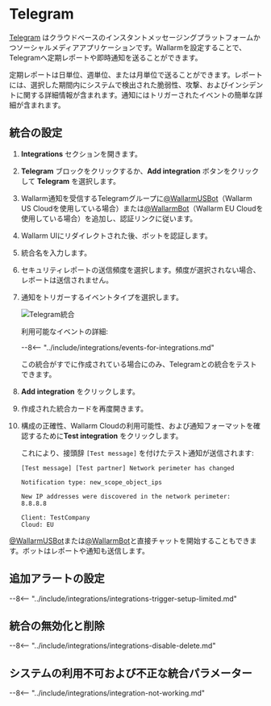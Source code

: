 # Telegram

[Telegram](https://telegram.org/) はクラウドベースのインスタントメッセージングプラットフォームかつソーシャルメディアアプリケーションです。Wallarmを設定することで、Telegramへ定期レポートや即時通知を送ることができます。

定期レポートは日単位、週単位、または月単位で送ることができます。レポートには、選択した期間内にシステムで検出された脆弱性、攻撃、およびインシデントに関する詳細情報が含まれます。通知にはトリガーされたイベントの簡単な詳細が含まれます。

## 統合の設定

1. **Integrations** セクションを開きます。
1. **Telegram** ブロックをクリックするか、**Add integration** ボタンをクリックして **Telegram** を選択します。
1. Wallarm通知を受信するTelegramグループに[@WallarmUSBot](https://t.me/WallarmUSBot)（Wallarm US Cloudを使用している場合）または[@WallarmBot](https://t.me/WallarmBot)（Wallarm EU Cloudを使用している場合）を追加し、認証リンクに従います。
1. Wallarm UIにリダイレクトされた後、ボットを認証します。
1. 統合名を入力します。
1. セキュリティレポートの送信頻度を選択します。頻度が選択されない場合、レポートは送信されません。
1. 通知をトリガーするイベントタイプを選択します。

    ![Telegram統合](../../../images/user-guides/settings/integrations/add-telegram-integration.png)

    利用可能なイベントの詳細:

    --8<-- "../include/integrations/events-for-integrations.md"

    この統合がすでに作成されている場合にのみ、Telegramとの統合をテストできます。

1. **Add integration** をクリックします。
1. 作成された統合カードを再度開きます。
1. 構成の正確性、Wallarm Cloudの利用可能性、および通知フォーマットを確認するために**Test integration** をクリックします。

    これにより、接頭辞 `[Test message]` を付けたテスト通知が送信されます:

    ```
    [Test message] [Test partner] Network perimeter has changed

    Notification type: new_scope_object_ips

    New IP addresses were discovered in the network perimeter:
    8.8.8.8

    Client: TestCompany
    Cloud: EU
    ```

[@WallarmUSBot](https://t.me/WallarmUSBot)または[@WallarmBot](https://t.me/WallarmBot)と直接チャットを開始することもできます。ボットはレポートや通知も送信します。

## 追加アラートの設定

--8<-- "../include/integrations/integrations-trigger-setup-limited.md"

## 統合の無効化と削除

--8<-- "../include/integrations/integrations-disable-delete.md"

## システムの利用不可および不正な統合パラメーター

--8<-- "../include/integrations/integration-not-working.md"